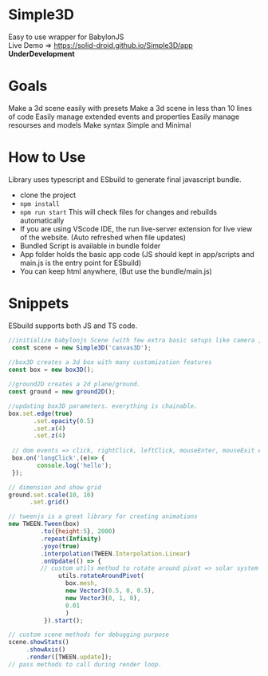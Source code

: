 # Simple3D
Easy to use wrapper for BabylonJS  
Live Demo => https://solid-droid.github.io/Simple3D/app  
__UnderDevelopment__  
# Goals
Make a 3d scene easily with presets
Make a 3d scene in less than 10 lines of code
Easily manage extended events and properties
Easily manage resourses and models
Make syntax Simple and Minimal

# How to Use
Library uses typescript and ESbuild to generate final javascript bundle.  
- clone the project  
- ```npm install```
- ```npm run start``` This will check files for changes and rebuilds automatically
- If you are using VScode IDE, the run live-server extension for live view of the website. (Auto refreshed when file updates)  
- Bundled Script is available in bundle folder  
- App folder holds the basic app code (JS should kept in app/scripts and main.js is the entry point for ESbuild)
- You can keep html anywhere, (But use the bundle/main.js)

# Snippets 
ESbuild supports both JS and TS code.
```javascript
//initialize babylonjs Scene (with few extra basic setups like camera , lights ,etc..)
 const scene = new Simple3D('canvas3D');
 
//box3D creates a 3d box with many customization features
const box = new box3D();

//ground2D creates a 2d plane/ground.
const ground = new ground2D();

//updating box3D parameters. everything is chainable.
box.set.edge(true)
       .set.opacity(0.5)
       .set.x(4)
       .set.z(4)
 
 // dom events => click, rightClick, leftClick, mouseEnter, mouseExit etc...
 box.on('longClick',(e)=> {
        console.log('hello');
 });

// dimension and show grid
ground.set.scale(10, 10)
      .set.grid()

// tweenjs is a great library for creating animations
new TWEEN.Tween(box)
         .to({height:5}, 2000)
         .repeat(Infinity)
         .yoyo(true)
         .interpolation(TWEEN.Interpolation.Linear)
         .onUpdate(() => {
         // custom utils method to rotate around pivot => solar system like animations.
              utils.rotateAroundPivot(
                box.mesh, 
                new Vector3(0.5, 0, 0.5), 
                new Vector3(0, 1, 0), 
                0.01
                )
          }).start();

// custom scene methods for debugging purpose
scene.showStats()
     .showAxis()
     .render([TWEEN.update]);
// pass methods to call during render loop.
```
